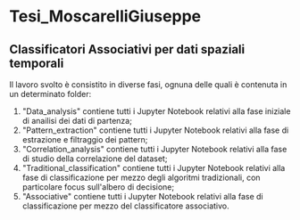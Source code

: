 # Tesi_MoscarelliGiuseppe
## Classificatori Associativi per dati spaziali temporali

Il lavoro svolto è consistito in diverse fasi, ognuna delle quali è 
contenuta in un determinato folder:

1) "Data_analysis" contiene tutti i Jupyter Notebook relativi alla
fase iniziale di anailisi dei dati di partenza;
2) "Pattern_extraction" contiene tutti i Jupyter Notebook relativi
alla fase di estrazione e filtraggio dei pattern;
3) "Correlation_analysis" contiene tutti i Jupyter Notebook relativi
alla fase di studio della correlazione del dataset;
4) "Traditional_classification" contiene tutti i Jupyter Notebook 
relativi alla fase di classificazione per mezzo degli algoritmi 
tradizionali, con particolare focus sull'albero di decisione;
5) "Associative" contiene tutti i Jupyter Notebook relativi
alla fase di classificazione per mezzo del classificatore associativo.